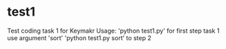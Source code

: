 # test1
Test coding task 1 for Keymakr
Usage:
'python test1.py' 
for first step task 1
use argument 'sort'
'python test1.py sort'
to step 2

